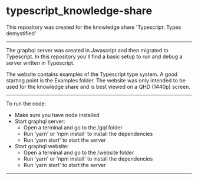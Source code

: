 # typescript_knowledge-share

This repository was created for the knowledge share 'Typescript: Types demystified'

-----------------------------------

The graphql server was created in Javascript and then migrated to Typescript. In this repository you'll find a basic setup to run and debug a server written in Typescript.

The website contains examples of the Typescript type system. A good starting point is the Examples folder.
The website was only intended to be used for the knowledge share and is best viewed on a QHD (1440p) screen.

-----------------------------------

To run the code:
- Make sure you have node installed
- Start graphql server:
  - Open a terminal and go to the /gql folder
  - Run 'yarn' or 'npm install' to install the dependencies
  - Run 'yarn start' to start the server
- Start graphql website:
  - Open a terminal and go to the /website folder
  - Run 'yarn' or 'npm install' to install the dependencies
  - Run 'yarn start' to start the server

-----------------------------------
